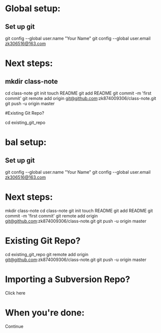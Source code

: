 # Global setup:
 
## Set up git
   git config --global user.name "Your Name"
   git config --global user.email zk306516@163.com


# Next steps:
  
## mkdir class-note
   cd class-note
   git init
   touch README
   git add README
   git commit -m 'first commit'
   git remote add origin git@github.com:zk874009306/class-note.git
   git push -u origin master


#Existing Git Repo?
  
  cd existing_git_repo

# bal setup:

## Set up git
   git config --global user.name "Your Name"
   git config --global user.email zk306516@163.com
        

# Next steps:

   mkdir class-note
   cd class-note
   git init
   touch README
   git add README
   git commit -m 'first commit'
   git remote add origin git@github.com:zk874009306/class-note.git
   git push -u origin master
      

# Existing Git Repo?

   cd existing_git_repo
   git remote add origin git@github.com:zk874009306/class-note.git
   git push -u origin master
      

# Importing a Subversion Repo?

   Click here
      

# When you're done:

   Continue


